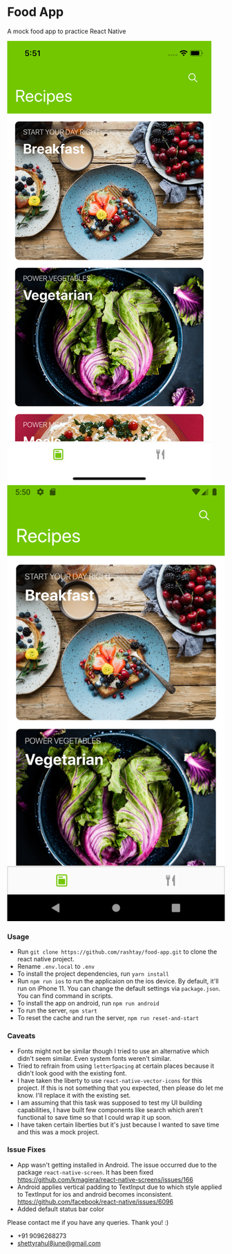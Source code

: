 # Food App

A mock food app to practice React Native

![iOS](./screenshots/iPhone11_ss.png)
![Android](./screenshots/droid_ss.png)

### Usage

- Run `git clone https://github.com/rashtay/food-app.git` to clone the react native project.
- Rename `.env.local` to `.env`
- To install the project dependencies, run `yarn install`
- Run `npm run ios` to run the applicaion on the ios device. By default, it'll run on iPhone 11. You can change the default settings via `package.json`. You can find command in scripts.
- To install the app on android, run `npm run android`
- To run the server, `npm start`
- To reset the cache and run the server, `npm run reset-and-start`

### Caveats

- Fonts might not be similar though I tried to use an alternative which didn't seem similar. Even system fonts weren't similar.
- Tried to refrain from using `letterSpacing` at certain places because it didn't look good with the existing font.
- I have taken the liberty to use `react-native-vector-icons` for this project. If this is not something that you expected, then please do let me know. I'll replace it with the existing set.
- I am assuming that this task was supposed to test my UI building capabilities, I have built few components like search which aren't functional to save time so that I could wrap it up soon.
- I have taken certain liberties but it's just because I wanted to save time and this was a mock project.

### Issue Fixes

- App wasn't getting installed in Android. The issue occurred due to the package `react-native-screen`. It has been fixed https://github.com/kmagiera/react-native-screens/issues/166
- Android applies vertical padding to TextInput due to which style applied to TextInput for ios and android becomes inconsistent. https://github.com/facebook/react-native/issues/6096
- Added default status bar color

Please contact me if you have any queries. Thank you! :)

- +91 9096268273
- shettyrahul8june@gmail.com
